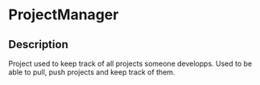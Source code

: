 # ProjectManager
## Description
Project used to keep track of all projects someone developps. Used to be able to pull, push projects and keep track of them.
